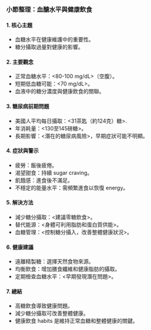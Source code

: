 ### 小節整理：血醣水平與健康飲食

#### 1. 核心主題
- 血糖水平在健康維護中的重要性。
- 糖分攝取過量對健康的影響。

#### 2. 主要觀念
- 正常血糖水平：<80-100 mg/dL>（空腹）。
- 短期低血糖可能：<70 mg/dL>。
- 血液中的糖分濃度與健康飲食的關聯。

#### 3. 糖尿病前期問題
- 美國人平均每日攝取：<31茶匙（約124克）糖>.
- 年消耗量：<130至145磅糖>。
- 長期影響：<潛在的糖尿病風險>，早期症狀可能不明顯。

#### 4. 症狀與警示
- 疲勞：飯後疲倦。
- 渴望甜食：持續 sugar craving。
- 飢餓感：進食後不滿足。
- 不穩定的能量水平：需頻繁進食以恢復 energy。

#### 5. 解決方法
- 減少糖分攝取：<建議零糖飲食>。
- 替代能源：<身體可利用脂肪和蛋白質供能>。
- 血糖管理：<控制糖分攝入，改善整體健康狀況>。

#### 6. 健康建議
- 遠離精製糖：選擇天然食物來源。
- 均衡飲食：增加膳食纖維和健康脂肪的攝取。
- 定期檢查血糖水平：<早期發現潛在問題>。

#### 7. 總結
- 高糖飲食導致健康問題。
- 減少糖分攝取可改善整體健康。
- 健康飲食 habits 是維持正常血糖和整體健康的關鍵。